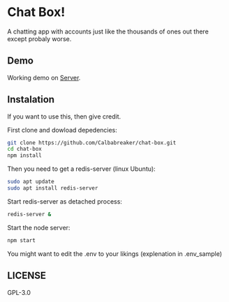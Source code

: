# Chat Box!

A chatting app with accounts just like the thousands of ones out there except probaly worse.

## Demo

Working demo on [Server](https://naltonsoftware.com/chatbox).

## Instalation

If you want to use this, then give credit.

First clone and dowload depedencies:

```sh
git clone https://github.com/Calbabreaker/chat-box.git
cd chat-box
npm install
```

Then you need to get a redis-server (linux Ubuntu):

```sh
sudo apt update
sudo apt install redis-server
```

Start redis-server as detached process:

```sh
redis-server &
```

Start the node server:

```sh
npm start
```

You might want to edit the .env to your likings (explenation in .env_sample)

## LICENSE

GPL-3.0
